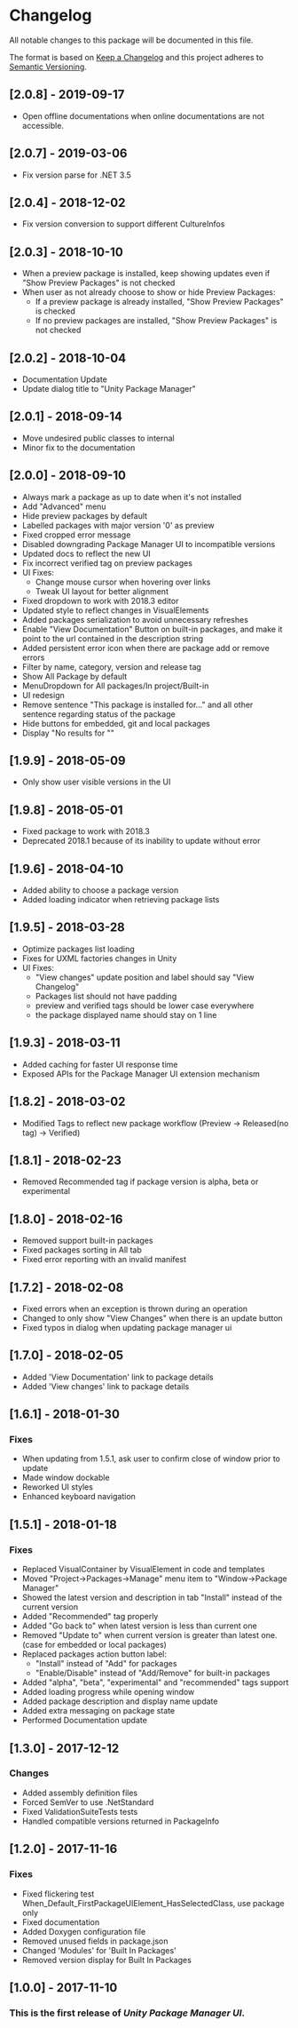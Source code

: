 # Changelog
All notable changes to this package will be documented in this file.

The format is based on [Keep a Changelog](http://keepachangelog.com/en/1.0.0/)
and this project adheres to [Semantic Versioning](http://semver.org/spec/v2.0.0.html).

## [2.0.8] - 2019-09-17
- Open offline documentations when online documentations are not accessible.

## [2.0.7] - 2019-03-06
- Fix version parse for .NET 3.5

## [2.0.4] - 2018-12-02
- Fix version conversion to support different CultureInfos

## [2.0.3] - 2018-10-10
- When a preview package is installed, keep showing updates even if "Show Preview Packages" is not checked
- When user as not already choose to show or hide Preview Packages:
	- If a preview package is already installed, "Show Preview Packages" is checked
	- If no preview packages are installed, "Show Preview Packages" is not checked

## [2.0.2] - 2018-10-04
- Documentation Update
- Update dialog title to "Unity Package Manager"

## [2.0.1] - 2018-09-14
- Move undesired public classes to internal
- Minor fix to the documentation

## [2.0.0] - 2018-09-10
- Always mark a package as up to date when it's not installed
- Add "Advanced" menu
- Hide preview packages by default
- Labelled packages with major version '0' as preview
- Fixed cropped error message
- Disabled downgrading Package Manager UI to incompatible versions
- Updated docs to reflect the new UI
- Fix incorrect verified tag on preview packages
- UI Fixes:
	- Change mouse cursor when hovering over links
	- Tweak UI layout for better alignment
- Fixed dropdown to work with 2018.3 editor
- Updated style to reflect changes in VisualElements
- Added packages serialization to avoid unnecessary refreshes
- Enable "View Documentation" Button on built-in packages, and make it point to the url contained in the description string
- Added persistent error icon when there are package add or remove errors
- Filter by name, category, version and release tag
- Show All Package by default
- MenuDropdown for All packages/In project/Built-in
- UI redesign
- Remove sentence "This package is installed for..." and all other sentence regarding status of the package
- Hide buttons for embedded, git and local packages
- Display "No results for ""

## [1.9.9] - 2018-05-09
- Only show user visible versions in the UI

## [1.9.8] - 2018-05-01
- Fixed package to work with 2018.3
- Deprecated 2018.1 because of its inability to update without error

## [1.9.6] - 2018-04-10
- Added ability to choose a package version
- Added loading indicator when retrieving package lists

## [1.9.5] - 2018-03-28
- Optimize packages list loading
- Fixes for UXML factories changes in Unity
- UI Fixes:
	- "View changes" update position and label should say "View Changelog"
	- Packages list should not have padding
	- preview and verified tags should be lower case everywhere
	- the package displayed name should stay on 1 line

## [1.9.3] - 2018-03-11
- Added caching for faster UI response time
- Exposed APIs for the Package Manager UI extension mechanism

## [1.8.2] - 2018-03-02
- Modified Tags to reflect new package workflow (Preview -> Released(no tag) -> Verified)

## [1.8.1] - 2018-02-23
- Removed Recommended tag if package version is alpha, beta or experimental

## [1.8.0] - 2018-02-16
- Removed support built-in packages
- Fixed packages sorting in All tab
- Fixed error reporting with an invalid manifest

## [1.7.2] - 2018-02-08
- Fixed errors when an exception is thrown during an operation
- Changed to only show "View Changes" when there is an update button
- Fixed typos in dialog when updating package manager ui

## [1.7.0] - 2018-02-05
- Added 'View Documentation' link to package details
- Added 'View changes' link to package details

## [1.6.1] - 2018-01-30
### Fixes
- When updating from 1.5.1, ask user to confirm close of window prior to update
- Made window dockable
- Reworked UI styles
- Enhanced keyboard navigation

## [1.5.1] - 2018-01-18
### Fixes
- Replaced VisualContainer by VisualElement in code and templates
- Moved "Project->Packages->Manage" menu item to "Window->Package Manager"
- Showed the latest version and description in tab "Install" instead of the current version
- Added "Recommended" tag properly
- Added "Go back to" when latest version is less than current one
- Removed "Update to" when current version is greater than latest one. (case for embedded or local packages)
- Replaced packages action button label:
	- "Install" instead of "Add" for packages
	- "Enable/Disable" instead of "Add/Remove" for built-in packages
- Added "alpha", "beta", "experimental" and "recommended" tags support
- Added loading progress while opening window
- Added package description and display name update
- Added extra messaging on package state
- Performed Documentation update

## [1.3.0] - 2017-12-12
### Changes
- Added assembly definition files
- Forced SemVer to use .NetStandard
- Fixed ValidationSuiteTests tests
- Handled compatible versions returned in PackageInfo

## [1.2.0] - 2017-11-16
### Fixes
- Fixed flickering test When_Default_FirstPackageUIElement_HasSelectedClass, use package only
- Fixed documentation
- Added Doxygen configuration file
- Removed unused fields in package.json
- Changed 'Modules' for 'Built In Packages'
- Removed version display for Built In Packages

## [1.0.0] - 2017-11-10
### This is the first release of *Unity Package Manager UI*.

